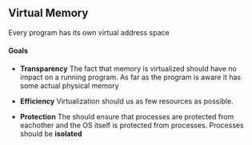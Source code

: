 ## Virtual Memory

Every program has its own virtual address space


#### Goals

* **Transparency**  The fact that memory is virtualized should have no impact on a running program. As far as the program is aware it has some actual physical memory

* **Efficiency** Virtualization should us as few resources as possible.

* **Protection** The should ensure that processes are protected from eachother and the OS itself is protected from processes. Processes should be **isolated**
